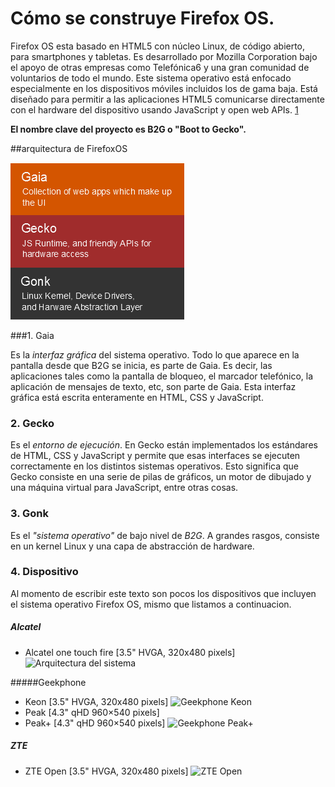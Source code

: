 Cómo se construye Firefox OS.
=============================

Firefox OS esta basado en HTML5 con núcleo Linux, de código abierto, para smartphones y tabletas. Es desarrollado por Mozilla Corporation bajo el apoyo de otras empresas como Telefónica6 y una gran comunidad de voluntarios de todo el mundo. Este sistema operativo está enfocado especialmente en los dispositivos móviles incluidos los de gama baja. Está diseñado para permitir a las aplicaciones HTML5 comunicarse directamente con el hardware del dispositivo usando JavaScript y open web APIs. [1]

**El nombre clave del proyecto es B2G o "Boot to Gecko".**

##arquitectura de FirefoxOS

![Arquitectura del sistema](media/images/firefox_os_arch.png)

###1. Gaia

Es la *interfaz gráfica* del sistema operativo. Todo lo que aparece en la pantalla desde que B2G se inicia, es parte de Gaia. Es decir, las aplicaciones tales como la pantalla de bloqueo, el marcador telefónico, la aplicación de mensajes de texto, etc, son parte de Gaia. Esta interfaz gráfica está escrita enteramente en HTML, CSS y JavaScript.

### 2. Gecko

Es el *entorno de ejecución*. En Gecko están implementados los estándares de HTML, CSS y JavaScript y permite que esas interfaces se ejecuten correctamente en los distintos sistemas operativos. Esto significa que Gecko consiste en una serie de pilas de gráficos, un motor de dibujado y una máquina virtual para JavaScript, entre otras cosas.

### 3. Gonk

Es el *"sistema operativo"* de bajo nivel de *B2G*. A grandes rasgos, consiste en un kernel Linux y una capa de abstracción de hardware.

### 4. Dispositivo

Al momento de escribir este texto son pocos los dispositivos que incluyen el sistema operativo Firefox OS, mismo que listamos a continuacion.

##### Alcatel
- Alcatel one touch fire [3.5" HVGA, 320x480 pixels]
![Arquitectura del sistema](media/images/alcatel-one-touch-fire.png)

#####Geekphone
- Keon [3.5" HVGA, 320x480 pixels]
![Geekphone Keon](media/images/Keon-Phone.png)
- Peak [4.3" qHD 960×540 pixels]
- Peak+ [4.3" qHD 960×540 pixels]
![Geekphone Peak+](media/images/geeksphone-peak-plus.png)

##### ZTE
- ZTE Open [3.5" HVGA, 320x480 pixels]
![ZTE Open](media/images/zteopen.png)


[1]: http://es.wikipedia.org/wiki/Firefox_OS "Firefox OS en Wikipedia"